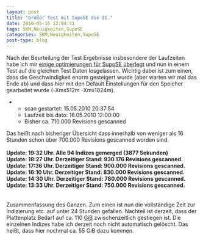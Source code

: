 ```yaml
---
layout: post
title: "Großer Test mit SupoSE die II."
date: 2010-05-16 12:04:41
tags: SKM,Neuigkeiten,SupoSE
categories: SKM,Neuigkeiten,SupoSE
post-type: blog
---
```

Nach der Beurteilung der Test Ergebnisse insbesondere der Laufzeiten habe ich mir <a href="http://www.supose.org/repositories/revision/supose/479">einige optimierungen für SupoSE überlegt</a> und nun in einem Test auf die gleichen Test Daten losgelassen. Wichtig dabei ist zum einen, dass die Geschwindigkeit enorm gesteigert wurde (aber warten wir mal das Ende ab) und dass hier mit den Default Einstellungen für den Speicher gearbeitet wurde (-Xms512m -Xmx1024m). 

<ul>
  <li>
    <ul><li>scan gestartet: 15.05.2010 20:37:54</li></ul>
    <ul><li>Laufzeit bis dato: 16.05.2010 12:00:00</li></ul>
    <ul><li>Bisher ca. 710.000 Revisions gescanned</li>
     </ul>
  </li>
</ul>
Das heißt nach bisheriger Übersicht dass innerhalb von weniger als 16 Stunden schon über 700.000 Revisions gescanned worden sind.<br/>
<br/>
<strong>Update: 19:32 Uhr. Alle 94 Indizes gemerged (3877 Sekunden)</strong>
<br/>
<strong>Update: 18:27 Uhr. Derzeitiger Stand: 930.176 Revisions gescanned.</strong>
<br/>
<strong>Update: 17:36 Uhr. Derzeitiger Stand: 900.000 Revisions gescanned.</strong>
<br/>
<strong>Update: 16:10 Uhr. Derzeitiger Stand: 830.000 Revisions gescanned.</strong>
<br/>
<strong>Update: 14:30 Uhr. Derzeitiger Stand: 780.000 Revisions gescanned.</strong>
<br/>
<strong>Update: 13:33 Uhr. Derzeitiger Stand: 750.000 Revisions gescanned.</strong>

<br/>
<br/>
<br/>
Zusammenfassung des Ganzen. Zum einen ist nun die vollständige Zeit zur Indizierung etc. auf unter 24 Stunden gefallen. Nachteil ist derzeit, dass der Plattenplatz Bedarf auf ca. 110 <a href="http://de.wikipedia.org/wiki/Bin%C3%A4rpr%C3%A4fix">GiB</a> zwischenzeitlich gestiegen ist. Die einzelnen Indizes habe ich derzeit noch nicht automatisch gelöscht. Das heißt, dass hier nochmal ca. 55 GiB dazu kommen.
